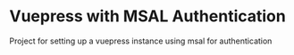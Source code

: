 # Vuepress with MSAL Authentication

Project for setting up a vuepress instance using msal for authentication